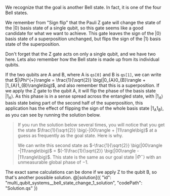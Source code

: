 We recognize that the goal is another Bell state. In fact, it is one of the four Bell states.

We remember from "Sign flip" that the Pauli Z gate will change the state of the $|0\rangle$ basis state of a single qubit, so this gate seems like a good candidate for what we want to achieve. This gate leaves the sign of the $|0\rangle$ basis state of a superposition unchanged, but flips the sign of the $|1\rangle$ basis state of the superposition.

Don't forget that the Z gate acts on only a single qubit, and we have two here.
Lets also remember how the Bell state is made up from its individual qubits.

If the two qubits are A and B, where A is `qs[0]` and B is `qs[1]`, we can write that
$|\Phi^{+}\rangle = \frac{1}{\sqrt{2}} \big(|0_{A}0_{B}\rangle + |1_{A}1_{B}\rangle\big)$, and also remember that this is a superposition.
If we apply the Z gate to the qubit A, it will flip the phase of the basis state $|1_A\rangle$. As this phase is in a sense spread across the entangled state, with $|1_A\rangle$ basis state being part of the second half of the superposition, this application has the effect of flipping the sign of the whole basis state $|1_A1_B\rangle$, as you can see by running the solution below.

> If you run the solution below several times, you will notice that you get the state $\frac{1}{\sqrt{2}} \big(-|00\rangle + |11\rangle\big)$ at a guess as frequently as the goal state. Here is why.
>
> We can write this second state as $-\frac{1}{\sqrt{2}} \big(|00\rangle -|11\rangle\big)$ = $(-1)\frac{1}{\sqrt{2}} \big(|00\rangle - |11\rangle\big)$.
> This state is the same as our goal state $|\Phi^{-}\rangle$ with an unmeasurable global phase of $-1$.

The exact same calculations can be done if we apply Z to the qubit B, so that's another possible solution.
@[solution]({
"id": "multi_qubit_systems__bell_state_change_1_solution",
"codePath": "Solution.qs"
})
